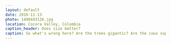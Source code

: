 ```yaml
---
layout: default
date: 2016-11-13
photo: 1480443126.jpg
location: Cocora Valley, Colombia
caption_header: Does size matter?
caption: So what's wrong here? Are the trees gigantic? Are the cows super tiny? Why is that dude hugging a tree? :)
---
```

